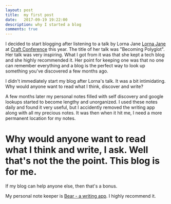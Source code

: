 ```yaml
---
layout: post
title:  my first post
date:   2017-09-19 19:22:00
description: why I started a blog
comments: true
---
```

I decided to start blogging after listening to a talk by Lorna Jane <a href="https://lornajane.net/">Lorna Jane</a> at <a href="https://craft-conf.com/">Craft Conference</a> this year. The title of her talk was "Becoming Polyglot". Her talk was very inspiring. What I got from it was that she kept a tech blog and she highly recommended it. Her point for keeping one was that no one can remember everything and a blog is the perfect way to look up something you've discovered a few months ago. 

I didn't immediately start my blog after Lorna's talk. It was a bit intimidating. Why would anyone want to read what I think, discover and write? 

A few months later my personal notes filled with self discovery and google lookups started to become lengthy and unorganized. I used these notes daily and found it very useful, but I accidently removed the writing app along with all my precious notes. It was then when it hit me, I need a more permanent location for my notes. 

# Why would anyone want to read what I think and write, I ask. Well that's not the the point. This blog is for me. 

If my blog can help anyone else, then that's a bonus.

My personal note keeper is <a href="http://www.bear-writer.com/">Bear - a writing app</a>. I highly recommend it. 

